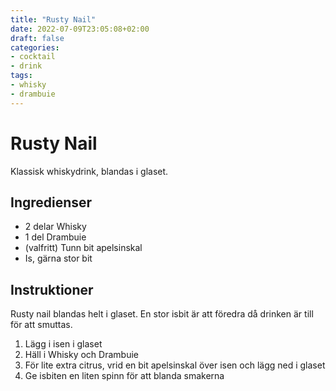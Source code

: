 ```yaml
---
title: "Rusty Nail"
date: 2022-07-09T23:05:08+02:00
draft: false
categories:
- cocktail
- drink
tags:
- whisky
- drambuie
---
```


# Rusty Nail

Klassisk whiskydrink, blandas i glaset.

## Ingredienser 

- 2 delar Whisky
- 1 del Drambuie
- (valfritt) Tunn bit apelsinskal
- Is, gärna stor bit

## Instruktioner

Rusty nail blandas helt i glaset. 
En stor isbit är att föredra då drinken är till för att smuttas.

1. Lägg i isen i glaset
2. Häll i Whisky och Drambuie
3. För lite extra citrus, vrid en bit apelsinskal över isen och lägg ned i glaset
4. Ge isbiten en liten spinn för att blanda smakerna 
